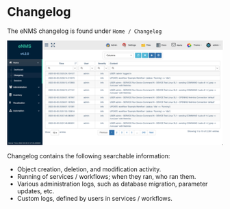 # Changelog

The eNMS changelog is found under `Home / Changelog`

![Filtering System.](../_static/administration/changelog.png)

Changelog contains the following searchable information:

-   Object creation, deletion, and modification activity.
-   Running of services / workflows; when they ran, who ran them.
-   Various administration logs, such as database migration,
    parameter updates, etc.
-   Custom logs, defined by users in services / workflows.
